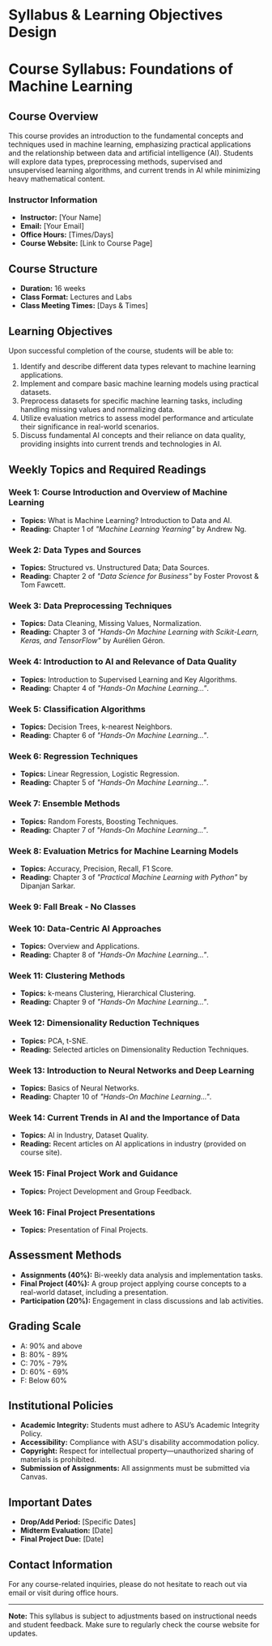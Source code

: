 Syllabus & Learning Objectives Design
=====================================

# Course Syllabus: Foundations of Machine Learning

## Course Overview
This course provides an introduction to the fundamental concepts and techniques used in machine learning, emphasizing practical applications and the relationship between data and artificial intelligence (AI). Students will explore data types, preprocessing methods, supervised and unsupervised learning algorithms, and current trends in AI while minimizing heavy mathematical content.

### Instructor Information
- **Instructor:** [Your Name]
- **Email:** [Your Email]
- **Office Hours:** [Times/Days]
- **Course Website:** [Link to Course Page]

## Course Structure
- **Duration:** 16 weeks
- **Class Format:** Lectures and Labs
- **Class Meeting Times:** [Days & Times]

## Learning Objectives
Upon successful completion of the course, students will be able to:
1. Identify and describe different data types relevant to machine learning applications.
2. Implement and compare basic machine learning models using practical datasets.
3. Preprocess datasets for specific machine learning tasks, including handling missing values and normalizing data.
4. Utilize evaluation metrics to assess model performance and articulate their significance in real-world scenarios.
5. Discuss fundamental AI concepts and their reliance on data quality, providing insights into current trends and technologies in AI.

## Weekly Topics and Required Readings
### Week 1: Course Introduction and Overview of Machine Learning
- **Topics:** What is Machine Learning? Introduction to Data and AI.
- **Reading:** Chapter 1 of *"Machine Learning Yearning"* by Andrew Ng.

### Week 2: Data Types and Sources
- **Topics:** Structured vs. Unstructured Data; Data Sources.
- **Reading:** Chapter 2 of *"Data Science for Business"* by Foster Provost & Tom Fawcett.

### Week 3: Data Preprocessing Techniques
- **Topics:** Data Cleaning, Missing Values, Normalization.
- **Reading:** Chapter 3 of *"Hands-On Machine Learning with Scikit-Learn, Keras, and TensorFlow"* by Aurélien Géron.

### Week 4: Introduction to AI and Relevance of Data Quality
- **Topics:** Introduction to Supervised Learning and Key Algorithms.
- **Reading:** Chapter 4 of *"Hands-On Machine Learning..."*.

### Week 5: Classification Algorithms
- **Topics:** Decision Trees, k-nearest Neighbors.
- **Reading:** Chapter 6 of *"Hands-On Machine Learning..."*.

### Week 6: Regression Techniques
- **Topics:** Linear Regression, Logistic Regression.
- **Reading:** Chapter 5 of *"Hands-On Machine Learning..."*.

### Week 7: Ensemble Methods
- **Topics:** Random Forests, Boosting Techniques.
- **Reading:** Chapter 7 of *"Hands-On Machine Learning..."*.

### Week 8: Evaluation Metrics for Machine Learning Models
- **Topics:** Accuracy, Precision, Recall, F1 Score.
- **Reading:** Chapter 3 of *"Practical Machine Learning with Python"* by Dipanjan Sarkar.

### Week 9: Fall Break - No Classes

### Week 10: Data-Centric AI Approaches
- **Topics:** Overview and Applications.
- **Reading:** Chapter 8 of *"Hands-On Machine Learning..."*.

### Week 11: Clustering Methods
- **Topics:** k-means Clustering, Hierarchical Clustering.
- **Reading:** Chapter 9 of *"Hands-On Machine Learning..."*.

### Week 12: Dimensionality Reduction Techniques
- **Topics:** PCA, t-SNE.
- **Reading:** Selected articles on Dimensionality Reduction Techniques.

### Week 13: Introduction to Neural Networks and Deep Learning
- **Topics:** Basics of Neural Networks.
- **Reading:** Chapter 10 of *"Hands-On Machine Learning..."*.

### Week 14: Current Trends in AI and the Importance of Data
- **Topics:** AI in Industry, Dataset Quality.
- **Reading:** Recent articles on AI applications in industry (provided on course site).

### Week 15: Final Project Work and Guidance
- **Topics:** Project Development and Group Feedback.
  
### Week 16: Final Project Presentations
- **Topics:** Presentation of Final Projects.

## Assessment Methods
- **Assignments (40%):** Bi-weekly data analysis and implementation tasks.
- **Final Project (40%):** A group project applying course concepts to a real-world dataset, including a presentation.
- **Participation (20%):** Engagement in class discussions and lab activities.

## Grading Scale
- A: 90% and above
- B: 80% - 89%
- C: 70% - 79%
- D: 60% - 69%
- F: Below 60%

## Institutional Policies
- **Academic Integrity:** Students must adhere to ASU’s Academic Integrity Policy.
- **Accessibility:** Compliance with ASU's disability accommodation policy.
- **Copyright:** Respect for intellectual property—unauthorized sharing of materials is prohibited.
- **Submission of Assignments:** All assignments must be submitted via Canvas.

## Important Dates
- **Drop/Add Period:** [Specific Dates]
- **Midterm Evaluation:** [Date]
- **Final Project Due:** [Date]

## Contact Information
For any course-related inquiries, please do not hesitate to reach out via email or visit during office hours.

---

**Note:** This syllabus is subject to adjustments based on instructional needs and student feedback. Make sure to regularly check the course website for updates.